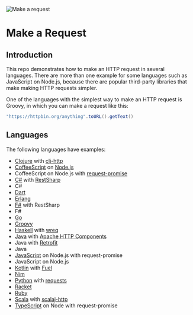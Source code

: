 ![Make a request](https://openclipart.org/download/214907/httpRequest.svg)

# Make a Request

## Introduction

This repo demonstrates how to make an HTTP request in several languages. There are more than one example for some languages
such as JavaScript on Node.js, because there are popular third-party libraries that make making HTTP requests simpler.

One of the languages with the simplest way to make an HTTP request is Groovy, in which you can make a request like this:
```groovy
"https://httpbin.org/anything".toURL().getText()
```

## Languages

The following languages have examples:

* [Clojure](http://clojure.org) with [clj-http](https://github.com/dakrone/clj-http)
* [CoffeeScript](http://coffeescript.org) on [Node.js](http://nodejs.org)
* CoffeeScript on Node.js with [request-promise](https://github.com/request/request-promise)
* [C#](https://docs.microsoft.com/en-us/dotnet/csharp/) with [RestSharp](http://restsharp.org)
* C#
* [Dart](http://dartlang.org)
* [Erlang](http://erlang.org)
* [F#](https://docs.microsoft.com/en-us/dotnet/fsharp/) with RestSharp
* F#
* [Go](http://golang.org)
* [Groovy](http://groovy-lang.org)
* [Haskell](http://haskell.org) with [wreq](http://www.serpentine.com/wreq)
* [Java](http://www.oracle.com/technetwork/java) with [Apache HTTP Components](https://hc.apache.org/)
* Java with [Retrofit](https://square.github.io/retrofit/)
* Java
* [JavaScript](https://www.javascript.com/) on Node.js with request-promise
* JavaScript on Node.js
* [Kotlin](http://kotlinlang.org) with [Fuel](https://github.com/kittinunf/fuel)
* [Nim](https://nim-lang.org)
* [Python](https://python.org) with [requests](http://docs.python-requests.org)
* [Racket](https://racket-lang.org)
* [Ruby](https://ruby-lang.org)
* [Scala](https://scala-lang.org) with [scalaj-http](https://github.com/scalaj/scalaj-http)
* [TypeScript](https://www.typescriptlang.org) on Node with request-promise
